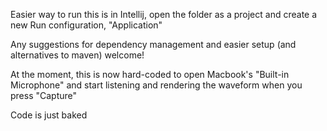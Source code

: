 Easier way to run this is in Intellij, open the folder as a project and create a new Run configuration, "Application"

Any suggestions for dependency management and easier setup (and alternatives to maven) welcome! 

At the moment, this is now hard-coded to open Macbook's "Built-in Microphone" and start listening and rendering the waveform when you press "Capture"
 
Code is just baked 